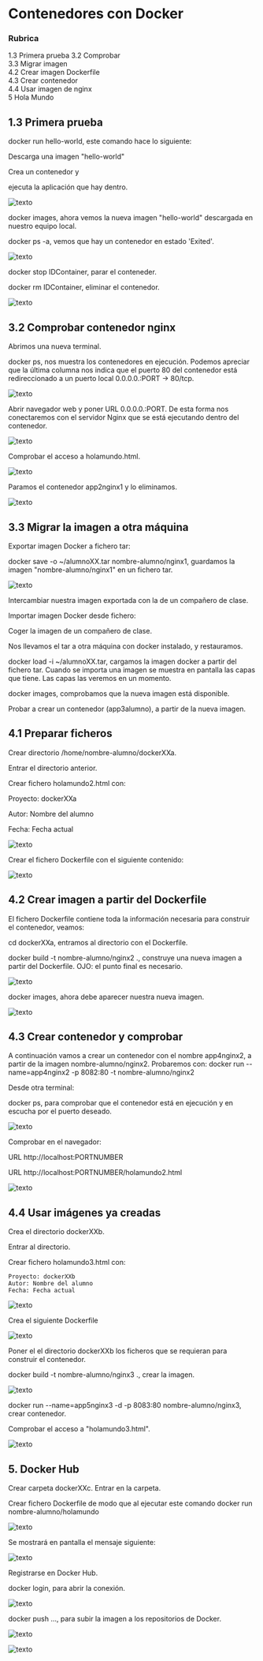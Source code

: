 # Contenedores con Docker
### Rubrica
1.3 Primera prueba
3.2 	Comprobar 			
3.3 	Migrar imagen 			
4.2 	Crear imagen Dockerfile 			
4.3 	Crear contenedor 			
4.4 	Usar imagen de nginx 			
5 	Hola Mundo 	

## 1.3 Primera prueba


  docker run hello-world, este comando hace lo siguiente:

  Descarga una imagen "hello-world"

  Crea un contenedor y

  ejecuta la aplicación que hay dentro.

  ![texto](./1.png)

  docker images, ahora vemos la nueva imagen "hello-world" descargada en nuestro equipo local.

  docker ps -a, vemos que hay un contenedor en estado 'Exited'.

  ![texto](./2.png)


  docker stop IDContainer, parar el conteneder.

  docker rm IDContainer, eliminar el contenedor.

  ![texto](./3.png)

## 3.2 Comprobar contenedor nginx


Abrimos una nueva terminal.

docker ps, nos muestra los contenedores en ejecución. Podemos apreciar que la última columna nos indica que el puerto 80 del contenedor está redireccionado a un puerto local 0.0.0.0.:PORT -> 80/tcp.

![texto](./4.png)


Abrir navegador web y poner URL 0.0.0.0.:PORT. De esta forma nos conectaremos con el servidor
Nginx que se está ejecutando dentro del contenedor.

![texto](./5.png)


Comprobar el acceso a holamundo.html.

![texto](./6.png)

Paramos el contenedor app2nginx1 y lo eliminamos.

![texto](./7.png)

## 3.3 Migrar la imagen a otra máquina

Exportar imagen Docker a fichero tar:

docker save -o ~/alumnoXX.tar nombre-alumno/nginx1, guardamos la imagen "nombre-alumno/nginx1" en un fichero tar.

![texto](./8.png)

Intercambiar nuestra imagen exportada con la de un compañero de clase.

Importar imagen Docker desde fichero:

Coger la imagen de un compañero de clase.

Nos llevamos el tar a otra máquina con docker instalado, y restauramos.

docker load -i ~/alumnoXX.tar, cargamos la imagen docker a partir del fichero tar. Cuando se importa una imagen se muestra en pantalla las capas que tiene. Las capas las veremos en un momento.

docker images, comprobamos que la nueva imagen está disponible.

Probar a crear un contenedor (app3alumno), a partir de la nueva imagen.

## 4.1 Preparar ficheros

Crear directorio /home/nombre-alumno/dockerXXa.

Entrar el directorio anterior.

Crear fichero holamundo2.html con:

Proyecto: dockerXXa

Autor: Nombre del alumno

Fecha: Fecha actual

![texto](./9.png)

Crear el fichero Dockerfile con el siguiente contenido:

![texto](./10.png)

## 4.2 Crear imagen a partir del Dockerfile

El fichero Dockerfile contiene toda la información necesaria para construir el contenedor, veamos:

cd dockerXXa, entramos al directorio con el Dockerfile.


docker build -t nombre-alumno/nginx2 ., construye una nueva imagen a partir del Dockerfile. OJO: el punto final es necesario.

![texto](./11.png)

docker images, ahora debe aparecer nuestra nueva imagen.

![texto](./12.png)

## 4.3 Crear contenedor y comprobar

A continuación vamos a crear un contenedor con el nombre app4nginx2, a partir de la imagen nombre-alumno/nginx2. Probaremos con: docker run --name=app4nginx2 -p 8082:80 -t nombre-alumno/nginx2

Desde otra terminal:

docker ps, para comprobar que el contenedor está en ejecución y en escucha por el puerto deseado.

![texto](./13.png)

Comprobar en el navegador:

  URL http://localhost:PORTNUMBER

  URL http://localhost:PORTNUMBER/holamundo2.html

  ![texto](./14.png)

## 4.4 Usar imágenes ya creadas


Crea el directorio dockerXXb.

Entrar al directorio.

Crear fichero holamundo3.html con:

    Proyecto: dockerXXb
    Autor: Nombre del alumno
    Fecha: Fecha actual

![texto](./15.png)

Crea el siguiente Dockerfile

![texto](./16.png)


Poner el el directorio dockerXXb los ficheros que se requieran para construir el contenedor.

docker build -t nombre-alumno/nginx3 ., crear la imagen.

![texto](./17.png)

docker run --name=app5nginx3 -d -p 8083:80 nombre-alumno/nginx3, crear contenedor.

Comprobar el acceso a "holamundo3.html".

![texto](./18.png)

## 5. Docker Hub


Crear carpeta dockerXXc. Entrar en la carpeta.

Crear fichero Dockerfile de modo que al ejecutar este comando docker run nombre-alumno/holamundo

![texto](./21.png)

Se mostrará en pantalla el mensaje siguiente:

![texto](./22.png)


Registrarse en Docker Hub.

docker login, para abrir la conexión.

![texto](./23.png)

docker push ..., para subir la imagen a los repositorios de Docker.

![texto](./26.png)

![texto](./25.png)
